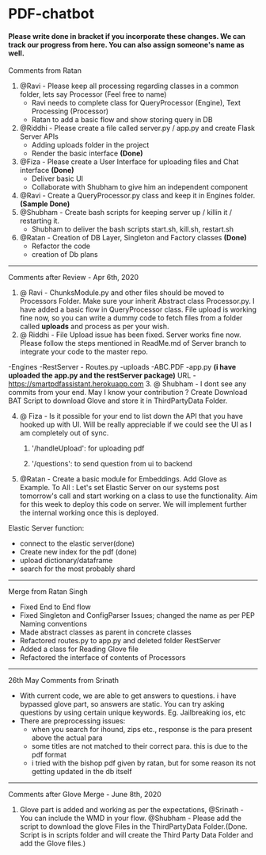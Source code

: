 # PDF-chatbot 

#### Please write done in bracket if you incorporate these changes. We can track our progress from here. You can also assign someone's name as well. 

Comments from Ratan
1. @Ravi - Please keep all processing regarding classes in a common folder, lets say Processor (Feel free to name)
    - Ravi needs to complete class for QueryProcessor (Engine), Text Processing (Processor)
    - Ratan to add a basic flow and show storing query in DB
2. @Riddhi - Please create a file called server.py / app.py and create Flask Server APIs
    - Adding uploads folder in the project
    - Render the basic interface **(Done)**
3. @Fiza - Please create a User Interface for uploading files and Chat interface **(Done)** 
    - Deliver basic UI 
    - Collaborate with Shubham to give him an independent component
4. @Ravi - Create a QueryProcessor.py class and keep it in Engines folder. **(Sample Done)**
5. @Shubham - Create bash scripts for keeping server up / killin it / restarting it.
    - Shubham to deliver the bash scripts start.sh, kill.sh, restart.sh
6. @Ratan - Creation of DB Layer, Singleton and Factory classes **(Done)**
    - Refactor the code
    - creation of Db plans 

----------------------------------------------------------------------------------------------------------
Comments after Review - Apr 6th, 2020

1. @ Ravi - ChunksModule.py and other files should be moved to Processors Folder. Make sure your inherit Abstract class Processor.py. I have added a basic flow in QueryProcessor class. File upload is working fine now, so you can write a dummy code to fetch files from a folder called **uploads** and process as per your wish.
2. @ Riddhi - File Upload issue has been fixed. Server works fine now. Please follow the steps mentioned in ReadMe.md of Server branch to integrate your code to the master repo.

-Engines
-RestServer
    - Routes.py
-uploads
    -ABC.PDF
-app.py 
**(i have uploaded the app.py and the restServer package)**
URL - https://smartpdfassistant.herokuapp.com
3. @ Shubham - I dont see any commits from your end. May I know your contribution ?
Create Download BAT Script to download Glove and store it in ThirdPartyData Folder.


4. @ Fiza - Is it possible for your end to list down the API that you have hooked up with UI. Will be really appreciable if we could see the UI as I am completely out of sync.
    
    1. '/handleUpload': for uploading pdf
    
    2. '/questions':  to send question from ui to backend

5. @Ratan - Create a basic module for Embeddings. Add Glove as Example.
To All : 
Let's set Elastic Server on our systems post tomorrow's call and start working on a class to use the functionality.
Aim for this week to deploy this code on server. We will implement further the internal working once this is deployed.

Elastic Server function:

- connect to the elastic server(done)
- Create new index for the pdf (done)
- upload dictionary/dataframe
- search for the most probably shard 


-----------------------------------------------------------------------------------------------------------------------------------

Merge from Ratan Singh

- Fixed End to End flow
- Fixed Singleton and ConfigParser Issues; changed the name as per PEP Naming conventions
- Made abstract classes as parent in concrete classes
- Refactored routes.py to app.py and deleted folder RestServer
- Added a class for Reading Glove file
- Refactored the interface of contents of Processors

------------------------------------------------------------------------------------------------------------------------------------

26th May Comments from Srinath

 - With current code, we are able to get answers to questions. i have bypassed glove part, so answers are static. You can try     asking questions by using certain unique keywords. Eg. Jailbreaking ios, etc
 - There are preprocessing issues:
    - when you search for ihound, zips etc., response is the para present above the actual para
    - some titles are not matched to their correct para. this is due to the pdf format
    - i tried with the bishop pdf given by ratan, but for some reason its not getting updated in the db itself

----------------------------------------------------------------------------------------------------------
Comments after Glove Merge - June 8th, 2020

1. Glove part is added and working as per the expectations, @Srinath - You can include the WMD in your flow.
@Shubham - Please add the script to download the glove Files in the ThirdPartyData Folder.(Done. Script is in scripts folder and will create the Third Party Data Folder and add the Glove files.)
